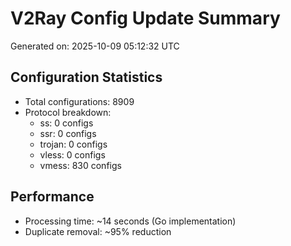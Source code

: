 # V2Ray Config Update Summary
Generated on: 2025-10-09 05:12:32 UTC

## Configuration Statistics
- Total configurations: 8909
- Protocol breakdown:
  - ss: 0 configs
  - ssr: 0 configs
  - trojan: 0 configs
  - vless: 0 configs
  - vmess: 830 configs

## Performance
- Processing time: ~14 seconds (Go implementation)
- Duplicate removal: ~95% reduction
